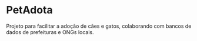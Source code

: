 # PetAdota
Projeto para facilitar a adoção de cães e gatos, colaborando com bancos de dados de prefeituras e ONGs locais.